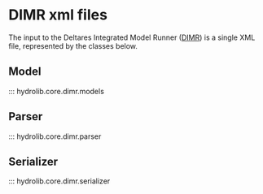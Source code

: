 # DIMR xml files
The input to the Deltares Integrated Model Runner ([DIMR](glossary.md#dimr)) is a single XML file,
represented by the classes below.

## Model
::: hydrolib.core.dimr.models

## Parser
::: hydrolib.core.dimr.parser

## Serializer
::: hydrolib.core.dimr.serializer